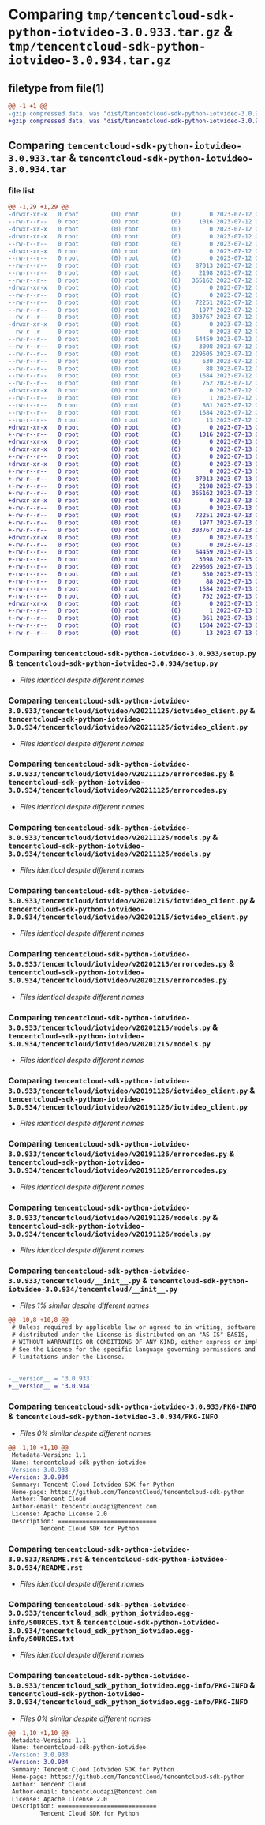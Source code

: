 # Comparing `tmp/tencentcloud-sdk-python-iotvideo-3.0.933.tar.gz` & `tmp/tencentcloud-sdk-python-iotvideo-3.0.934.tar.gz`

## filetype from file(1)

```diff
@@ -1 +1 @@
-gzip compressed data, was "dist/tencentcloud-sdk-python-iotvideo-3.0.933.tar", last modified: Wed Jul 12 00:32:18 2023, max compression
+gzip compressed data, was "dist/tencentcloud-sdk-python-iotvideo-3.0.934.tar", last modified: Thu Jul 13 00:24:45 2023, max compression
```

## Comparing `tencentcloud-sdk-python-iotvideo-3.0.933.tar` & `tencentcloud-sdk-python-iotvideo-3.0.934.tar`

### file list

```diff
@@ -1,29 +1,29 @@
-drwxr-xr-x   0 root         (0) root         (0)        0 2023-07-12 00:32:18.000000 tencentcloud-sdk-python-iotvideo-3.0.933/
--rw-r--r--   0 root         (0) root         (0)     1016 2023-07-12 00:32:18.000000 tencentcloud-sdk-python-iotvideo-3.0.933/setup.py
-drwxr-xr-x   0 root         (0) root         (0)        0 2023-07-12 00:32:18.000000 tencentcloud-sdk-python-iotvideo-3.0.933/tencentcloud/
-drwxr-xr-x   0 root         (0) root         (0)        0 2023-07-12 00:32:18.000000 tencentcloud-sdk-python-iotvideo-3.0.933/tencentcloud/iotvideo/
--rw-r--r--   0 root         (0) root         (0)        0 2023-07-12 00:32:18.000000 tencentcloud-sdk-python-iotvideo-3.0.933/tencentcloud/iotvideo/__init__.py
-drwxr-xr-x   0 root         (0) root         (0)        0 2023-07-12 00:32:18.000000 tencentcloud-sdk-python-iotvideo-3.0.933/tencentcloud/iotvideo/v20211125/
--rw-r--r--   0 root         (0) root         (0)        0 2023-07-12 00:32:18.000000 tencentcloud-sdk-python-iotvideo-3.0.933/tencentcloud/iotvideo/v20211125/__init__.py
--rw-r--r--   0 root         (0) root         (0)    87013 2023-07-12 00:32:18.000000 tencentcloud-sdk-python-iotvideo-3.0.933/tencentcloud/iotvideo/v20211125/iotvideo_client.py
--rw-r--r--   0 root         (0) root         (0)     2198 2023-07-12 00:32:18.000000 tencentcloud-sdk-python-iotvideo-3.0.933/tencentcloud/iotvideo/v20211125/errorcodes.py
--rw-r--r--   0 root         (0) root         (0)   365162 2023-07-12 00:32:18.000000 tencentcloud-sdk-python-iotvideo-3.0.933/tencentcloud/iotvideo/v20211125/models.py
-drwxr-xr-x   0 root         (0) root         (0)        0 2023-07-12 00:32:18.000000 tencentcloud-sdk-python-iotvideo-3.0.933/tencentcloud/iotvideo/v20201215/
--rw-r--r--   0 root         (0) root         (0)        0 2023-07-12 00:32:18.000000 tencentcloud-sdk-python-iotvideo-3.0.933/tencentcloud/iotvideo/v20201215/__init__.py
--rw-r--r--   0 root         (0) root         (0)    72251 2023-07-12 00:32:18.000000 tencentcloud-sdk-python-iotvideo-3.0.933/tencentcloud/iotvideo/v20201215/iotvideo_client.py
--rw-r--r--   0 root         (0) root         (0)     1977 2023-07-12 00:32:18.000000 tencentcloud-sdk-python-iotvideo-3.0.933/tencentcloud/iotvideo/v20201215/errorcodes.py
--rw-r--r--   0 root         (0) root         (0)   303767 2023-07-12 00:32:18.000000 tencentcloud-sdk-python-iotvideo-3.0.933/tencentcloud/iotvideo/v20201215/models.py
-drwxr-xr-x   0 root         (0) root         (0)        0 2023-07-12 00:32:18.000000 tencentcloud-sdk-python-iotvideo-3.0.933/tencentcloud/iotvideo/v20191126/
--rw-r--r--   0 root         (0) root         (0)        0 2023-07-12 00:32:18.000000 tencentcloud-sdk-python-iotvideo-3.0.933/tencentcloud/iotvideo/v20191126/__init__.py
--rw-r--r--   0 root         (0) root         (0)    64459 2023-07-12 00:32:18.000000 tencentcloud-sdk-python-iotvideo-3.0.933/tencentcloud/iotvideo/v20191126/iotvideo_client.py
--rw-r--r--   0 root         (0) root         (0)     3098 2023-07-12 00:32:18.000000 tencentcloud-sdk-python-iotvideo-3.0.933/tencentcloud/iotvideo/v20191126/errorcodes.py
--rw-r--r--   0 root         (0) root         (0)   229605 2023-07-12 00:32:18.000000 tencentcloud-sdk-python-iotvideo-3.0.933/tencentcloud/iotvideo/v20191126/models.py
--rw-r--r--   0 root         (0) root         (0)      630 2023-07-12 00:32:18.000000 tencentcloud-sdk-python-iotvideo-3.0.933/tencentcloud/__init__.py
--rw-r--r--   0 root         (0) root         (0)       88 2023-07-12 00:32:18.000000 tencentcloud-sdk-python-iotvideo-3.0.933/setup.cfg
--rw-r--r--   0 root         (0) root         (0)     1684 2023-07-12 00:32:18.000000 tencentcloud-sdk-python-iotvideo-3.0.933/PKG-INFO
--rw-r--r--   0 root         (0) root         (0)      752 2023-07-12 00:32:18.000000 tencentcloud-sdk-python-iotvideo-3.0.933/README.rst
-drwxr-xr-x   0 root         (0) root         (0)        0 2023-07-12 00:32:18.000000 tencentcloud-sdk-python-iotvideo-3.0.933/tencentcloud_sdk_python_iotvideo.egg-info/
--rw-r--r--   0 root         (0) root         (0)        1 2023-07-12 00:32:18.000000 tencentcloud-sdk-python-iotvideo-3.0.933/tencentcloud_sdk_python_iotvideo.egg-info/dependency_links.txt
--rw-r--r--   0 root         (0) root         (0)      861 2023-07-12 00:32:18.000000 tencentcloud-sdk-python-iotvideo-3.0.933/tencentcloud_sdk_python_iotvideo.egg-info/SOURCES.txt
--rw-r--r--   0 root         (0) root         (0)     1684 2023-07-12 00:32:18.000000 tencentcloud-sdk-python-iotvideo-3.0.933/tencentcloud_sdk_python_iotvideo.egg-info/PKG-INFO
--rw-r--r--   0 root         (0) root         (0)       13 2023-07-12 00:32:18.000000 tencentcloud-sdk-python-iotvideo-3.0.933/tencentcloud_sdk_python_iotvideo.egg-info/top_level.txt
+drwxr-xr-x   0 root         (0) root         (0)        0 2023-07-13 00:24:45.000000 tencentcloud-sdk-python-iotvideo-3.0.934/
+-rw-r--r--   0 root         (0) root         (0)     1016 2023-07-13 00:24:45.000000 tencentcloud-sdk-python-iotvideo-3.0.934/setup.py
+drwxr-xr-x   0 root         (0) root         (0)        0 2023-07-13 00:24:45.000000 tencentcloud-sdk-python-iotvideo-3.0.934/tencentcloud/
+drwxr-xr-x   0 root         (0) root         (0)        0 2023-07-13 00:24:45.000000 tencentcloud-sdk-python-iotvideo-3.0.934/tencentcloud/iotvideo/
+-rw-r--r--   0 root         (0) root         (0)        0 2023-07-13 00:24:45.000000 tencentcloud-sdk-python-iotvideo-3.0.934/tencentcloud/iotvideo/__init__.py
+drwxr-xr-x   0 root         (0) root         (0)        0 2023-07-13 00:24:45.000000 tencentcloud-sdk-python-iotvideo-3.0.934/tencentcloud/iotvideo/v20211125/
+-rw-r--r--   0 root         (0) root         (0)        0 2023-07-13 00:24:45.000000 tencentcloud-sdk-python-iotvideo-3.0.934/tencentcloud/iotvideo/v20211125/__init__.py
+-rw-r--r--   0 root         (0) root         (0)    87013 2023-07-13 00:24:45.000000 tencentcloud-sdk-python-iotvideo-3.0.934/tencentcloud/iotvideo/v20211125/iotvideo_client.py
+-rw-r--r--   0 root         (0) root         (0)     2198 2023-07-13 00:24:45.000000 tencentcloud-sdk-python-iotvideo-3.0.934/tencentcloud/iotvideo/v20211125/errorcodes.py
+-rw-r--r--   0 root         (0) root         (0)   365162 2023-07-13 00:24:45.000000 tencentcloud-sdk-python-iotvideo-3.0.934/tencentcloud/iotvideo/v20211125/models.py
+drwxr-xr-x   0 root         (0) root         (0)        0 2023-07-13 00:24:45.000000 tencentcloud-sdk-python-iotvideo-3.0.934/tencentcloud/iotvideo/v20201215/
+-rw-r--r--   0 root         (0) root         (0)        0 2023-07-13 00:24:45.000000 tencentcloud-sdk-python-iotvideo-3.0.934/tencentcloud/iotvideo/v20201215/__init__.py
+-rw-r--r--   0 root         (0) root         (0)    72251 2023-07-13 00:24:45.000000 tencentcloud-sdk-python-iotvideo-3.0.934/tencentcloud/iotvideo/v20201215/iotvideo_client.py
+-rw-r--r--   0 root         (0) root         (0)     1977 2023-07-13 00:24:45.000000 tencentcloud-sdk-python-iotvideo-3.0.934/tencentcloud/iotvideo/v20201215/errorcodes.py
+-rw-r--r--   0 root         (0) root         (0)   303767 2023-07-13 00:24:45.000000 tencentcloud-sdk-python-iotvideo-3.0.934/tencentcloud/iotvideo/v20201215/models.py
+drwxr-xr-x   0 root         (0) root         (0)        0 2023-07-13 00:24:45.000000 tencentcloud-sdk-python-iotvideo-3.0.934/tencentcloud/iotvideo/v20191126/
+-rw-r--r--   0 root         (0) root         (0)        0 2023-07-13 00:24:45.000000 tencentcloud-sdk-python-iotvideo-3.0.934/tencentcloud/iotvideo/v20191126/__init__.py
+-rw-r--r--   0 root         (0) root         (0)    64459 2023-07-13 00:24:45.000000 tencentcloud-sdk-python-iotvideo-3.0.934/tencentcloud/iotvideo/v20191126/iotvideo_client.py
+-rw-r--r--   0 root         (0) root         (0)     3098 2023-07-13 00:24:45.000000 tencentcloud-sdk-python-iotvideo-3.0.934/tencentcloud/iotvideo/v20191126/errorcodes.py
+-rw-r--r--   0 root         (0) root         (0)   229605 2023-07-13 00:24:45.000000 tencentcloud-sdk-python-iotvideo-3.0.934/tencentcloud/iotvideo/v20191126/models.py
+-rw-r--r--   0 root         (0) root         (0)      630 2023-07-13 00:24:45.000000 tencentcloud-sdk-python-iotvideo-3.0.934/tencentcloud/__init__.py
+-rw-r--r--   0 root         (0) root         (0)       88 2023-07-13 00:24:45.000000 tencentcloud-sdk-python-iotvideo-3.0.934/setup.cfg
+-rw-r--r--   0 root         (0) root         (0)     1684 2023-07-13 00:24:45.000000 tencentcloud-sdk-python-iotvideo-3.0.934/PKG-INFO
+-rw-r--r--   0 root         (0) root         (0)      752 2023-07-13 00:24:45.000000 tencentcloud-sdk-python-iotvideo-3.0.934/README.rst
+drwxr-xr-x   0 root         (0) root         (0)        0 2023-07-13 00:24:45.000000 tencentcloud-sdk-python-iotvideo-3.0.934/tencentcloud_sdk_python_iotvideo.egg-info/
+-rw-r--r--   0 root         (0) root         (0)        1 2023-07-13 00:24:45.000000 tencentcloud-sdk-python-iotvideo-3.0.934/tencentcloud_sdk_python_iotvideo.egg-info/dependency_links.txt
+-rw-r--r--   0 root         (0) root         (0)      861 2023-07-13 00:24:45.000000 tencentcloud-sdk-python-iotvideo-3.0.934/tencentcloud_sdk_python_iotvideo.egg-info/SOURCES.txt
+-rw-r--r--   0 root         (0) root         (0)     1684 2023-07-13 00:24:45.000000 tencentcloud-sdk-python-iotvideo-3.0.934/tencentcloud_sdk_python_iotvideo.egg-info/PKG-INFO
+-rw-r--r--   0 root         (0) root         (0)       13 2023-07-13 00:24:45.000000 tencentcloud-sdk-python-iotvideo-3.0.934/tencentcloud_sdk_python_iotvideo.egg-info/top_level.txt
```

### Comparing `tencentcloud-sdk-python-iotvideo-3.0.933/setup.py` & `tencentcloud-sdk-python-iotvideo-3.0.934/setup.py`

 * *Files identical despite different names*

### Comparing `tencentcloud-sdk-python-iotvideo-3.0.933/tencentcloud/iotvideo/v20211125/iotvideo_client.py` & `tencentcloud-sdk-python-iotvideo-3.0.934/tencentcloud/iotvideo/v20211125/iotvideo_client.py`

 * *Files identical despite different names*

### Comparing `tencentcloud-sdk-python-iotvideo-3.0.933/tencentcloud/iotvideo/v20211125/errorcodes.py` & `tencentcloud-sdk-python-iotvideo-3.0.934/tencentcloud/iotvideo/v20211125/errorcodes.py`

 * *Files identical despite different names*

### Comparing `tencentcloud-sdk-python-iotvideo-3.0.933/tencentcloud/iotvideo/v20211125/models.py` & `tencentcloud-sdk-python-iotvideo-3.0.934/tencentcloud/iotvideo/v20211125/models.py`

 * *Files identical despite different names*

### Comparing `tencentcloud-sdk-python-iotvideo-3.0.933/tencentcloud/iotvideo/v20201215/iotvideo_client.py` & `tencentcloud-sdk-python-iotvideo-3.0.934/tencentcloud/iotvideo/v20201215/iotvideo_client.py`

 * *Files identical despite different names*

### Comparing `tencentcloud-sdk-python-iotvideo-3.0.933/tencentcloud/iotvideo/v20201215/errorcodes.py` & `tencentcloud-sdk-python-iotvideo-3.0.934/tencentcloud/iotvideo/v20201215/errorcodes.py`

 * *Files identical despite different names*

### Comparing `tencentcloud-sdk-python-iotvideo-3.0.933/tencentcloud/iotvideo/v20201215/models.py` & `tencentcloud-sdk-python-iotvideo-3.0.934/tencentcloud/iotvideo/v20201215/models.py`

 * *Files identical despite different names*

### Comparing `tencentcloud-sdk-python-iotvideo-3.0.933/tencentcloud/iotvideo/v20191126/iotvideo_client.py` & `tencentcloud-sdk-python-iotvideo-3.0.934/tencentcloud/iotvideo/v20191126/iotvideo_client.py`

 * *Files identical despite different names*

### Comparing `tencentcloud-sdk-python-iotvideo-3.0.933/tencentcloud/iotvideo/v20191126/errorcodes.py` & `tencentcloud-sdk-python-iotvideo-3.0.934/tencentcloud/iotvideo/v20191126/errorcodes.py`

 * *Files identical despite different names*

### Comparing `tencentcloud-sdk-python-iotvideo-3.0.933/tencentcloud/iotvideo/v20191126/models.py` & `tencentcloud-sdk-python-iotvideo-3.0.934/tencentcloud/iotvideo/v20191126/models.py`

 * *Files identical despite different names*

### Comparing `tencentcloud-sdk-python-iotvideo-3.0.933/tencentcloud/__init__.py` & `tencentcloud-sdk-python-iotvideo-3.0.934/tencentcloud/__init__.py`

 * *Files 1% similar despite different names*

```diff
@@ -10,8 +10,8 @@
 # Unless required by applicable law or agreed to in writing, software
 # distributed under the License is distributed on an "AS IS" BASIS,
 # WITHOUT WARRANTIES OR CONDITIONS OF ANY KIND, either express or implied.
 # See the License for the specific language governing permissions and
 # limitations under the License.
 
 
-__version__ = '3.0.933'
+__version__ = '3.0.934'
```

### Comparing `tencentcloud-sdk-python-iotvideo-3.0.933/PKG-INFO` & `tencentcloud-sdk-python-iotvideo-3.0.934/PKG-INFO`

 * *Files 0% similar despite different names*

```diff
@@ -1,10 +1,10 @@
 Metadata-Version: 1.1
 Name: tencentcloud-sdk-python-iotvideo
-Version: 3.0.933
+Version: 3.0.934
 Summary: Tencent Cloud Iotvideo SDK for Python
 Home-page: https://github.com/TencentCloud/tencentcloud-sdk-python
 Author: Tencent Cloud
 Author-email: tencentcloudapi@tencent.com
 License: Apache License 2.0
 Description: ============================
         Tencent Cloud SDK for Python
```

### Comparing `tencentcloud-sdk-python-iotvideo-3.0.933/README.rst` & `tencentcloud-sdk-python-iotvideo-3.0.934/README.rst`

 * *Files identical despite different names*

### Comparing `tencentcloud-sdk-python-iotvideo-3.0.933/tencentcloud_sdk_python_iotvideo.egg-info/SOURCES.txt` & `tencentcloud-sdk-python-iotvideo-3.0.934/tencentcloud_sdk_python_iotvideo.egg-info/SOURCES.txt`

 * *Files identical despite different names*

### Comparing `tencentcloud-sdk-python-iotvideo-3.0.933/tencentcloud_sdk_python_iotvideo.egg-info/PKG-INFO` & `tencentcloud-sdk-python-iotvideo-3.0.934/tencentcloud_sdk_python_iotvideo.egg-info/PKG-INFO`

 * *Files 0% similar despite different names*

```diff
@@ -1,10 +1,10 @@
 Metadata-Version: 1.1
 Name: tencentcloud-sdk-python-iotvideo
-Version: 3.0.933
+Version: 3.0.934
 Summary: Tencent Cloud Iotvideo SDK for Python
 Home-page: https://github.com/TencentCloud/tencentcloud-sdk-python
 Author: Tencent Cloud
 Author-email: tencentcloudapi@tencent.com
 License: Apache License 2.0
 Description: ============================
         Tencent Cloud SDK for Python
```

